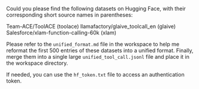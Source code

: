 Could you please find the following datasets on Hugging Face, with their corresponding short source names in parentheses:

Team-ACE/ToolACE (toolace)
llamafactory/glaive_toolcall_en (glaive)
Salesforce/xlam-function-calling-60k (xlam)

Please refer to the `unified_format.md` file in the workspace to help me reformat the first 500 entries of these datasets into a unified format. Finally, merge them into a single large `unified_tool_call.jsonl` file and place it in the workspace directory.

If needed, you can use the `hf_token.txt` file to access an authentication token.